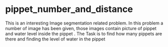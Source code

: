 # pippet_number_and_distance
This is an interesting Image segmentation related problem. In this problem a number of image has been given, those images contain picture of pippet and water level inside the pippet . The Task is to find how many pippets are there and finding the level of water in the pippet
